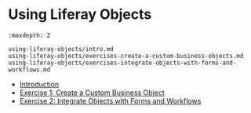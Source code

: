 # Using Liferay Objects

```{toctree}
:maxdepth: 2

using-liferay-objects/intro.md
using-liferay-objects/exercises-create-a-custom-business-objects.md
using-liferay-objects/exercises-integrate-objects-with-forms-and-workflows.md
```

* [Introduction](./using-liferay-objects/intro.md)
* [Exercise 1: Create a Custom Business Object](./using-liferay-objects/exercises-create-a-custom-business-objects.md)
* [Exercise 2: Integrate Objects with Forms and Workflows](./using-liferay-objects/exercises-integrate-objects-with-forms-and-workflows.md)